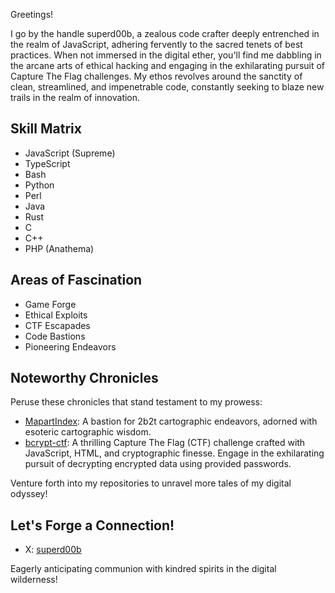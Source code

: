 Greetings!

I go by the handle superd00b, a zealous code crafter deeply entrenched in the realm of JavaScript, adhering fervently to the sacred tenets of best practices. When not immersed in the digital ether, you'll find me dabbling in the arcane arts of ethical hacking and engaging in the exhilarating pursuit of Capture The Flag challenges. My ethos revolves around the sanctity of clean, streamlined, and impenetrable code, constantly seeking to blaze new trails in the realm of innovation.

## Skill Matrix

- JavaScript (Supreme)
- TypeScript
- Bash
- Python
- Perl
- Java
- Rust
- C
- C++
- PHP (Anathema)

## Areas of Fascination

- Game Forge
- Ethical Exploits
- CTF Escapades
- Code Bastions
- Pioneering Endeavors

## Noteworthy Chronicles

Peruse these chronicles that stand testament to my prowess:

- [MapartIndex](https://github.com/Stalpo/MapartIndex): A bastion for 2b2t cartographic endeavors, adorned with esoteric cartographic wisdom.
- [bcrypt-ctf](https://github.com/sooperdoob/bcrypt-ctf): A thrilling Capture The Flag (CTF) challenge crafted with JavaScript, HTML, and cryptographic finesse. Engage in the exhilarating pursuit of decrypting encrypted data using provided passwords.

Venture forth into my repositories to unravel more tales of my digital odyssey!

## Let's Forge a Connection!

- X: [superd00b](https://x.com/superd00b)

Eagerly anticipating communion with kindred spirits in the digital wilderness!
